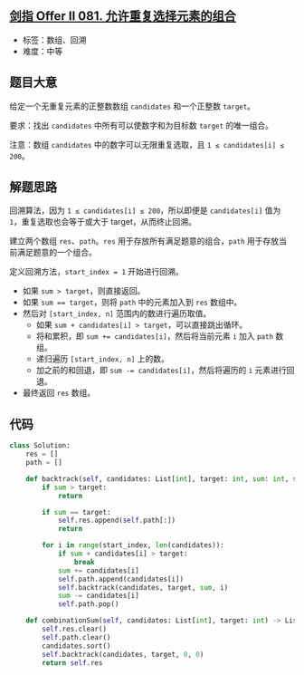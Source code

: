 ## [剑指 Offer II 081. 允许重复选择元素的组合](https://leetcode-cn.com/problems/Ygoe9J/)

- 标签：数组、回溯
- 难度：中等

## 题目大意

给定一个无重复元素的正整数数组 `candidates` 和一个正整数 `target`。

要求：找出 `candidates` 中所有可以使数字和为目标数 `target` 的唯一组合。

注意：数组 `candidates` 中的数字可以无限重复选取，且 `1 ≤ candidates[i] ≤ 200`。

## 解题思路

回溯算法，因为 `1 ≤ candidates[i] ≤ 200`，所以即便是 `candidates[i]` 值为 `1`，重复选取也会等于或大于 target，从而终止回溯。

建立两个数组 `res`、`path`。`res` 用于存放所有满足题意的组合，`path` 用于存放当前满足题意的一个组合。

定义回溯方法，`start_index = 1` 开始进行回溯。

- 如果 `sum > target`，则直接返回。
- 如果 `sum == target`，则将 `path` 中的元素加入到 `res` 数组中。
- 然后对 `[start_index, n]` 范围内的数进行遍历取值。
    - 如果 `sum + candidates[i] > target`，可以直接跳出循环。
    - 将和累积，即 `sum += candidates[i]`，然后将当前元素 `i` 加入 `path` 数组。
    - 递归遍历 `[start_index, n]` 上的数。
    - 加之前的和回退，即 `sum -= candidates[i]`，然后将遍历的 `i` 元素进行回退。
- 最终返回 `res` 数组。

## 代码

```Python
class Solution:
    res = []
    path = []

    def backtrack(self, candidates: List[int], target: int, sum: int, start_index: int):
        if sum > target:
            return

        if sum == target:
            self.res.append(self.path[:])
            return

        for i in range(start_index, len(candidates)):
            if sum + candidates[i] > target:
                break
            sum += candidates[i]
            self.path.append(candidates[i])
            self.backtrack(candidates, target, sum, i)
            sum -= candidates[i]
            self.path.pop()

    def combinationSum(self, candidates: List[int], target: int) -> List[List[int]]:
        self.res.clear()
        self.path.clear()
        candidates.sort()
        self.backtrack(candidates, target, 0, 0)
        return self.res
```

